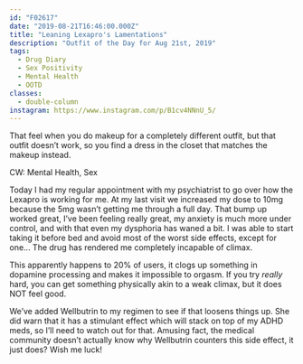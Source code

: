 ```yaml
---
id: "F02617"
date: "2019-08-21T16:46:00.000Z"
title: "Leaning Lexapro's Lamentations"
description: "Outfit of the Day for Aug 21st, 2019"
tags:
  - Drug Diary
  - Sex Positivity
  - Mental Health
  - OOTD
classes:
  - double-column
instagram: https://www.instagram.com/p/B1cv4NNnU_5/
---
```

That feel when you do makeup for a completely different outfit, but that outfit doesn’t work, so you find a dress in the closet that matches the makeup instead.

CW: Mental Health, Sex

Today I had my regular appointment with my psychiatrist to go over how the Lexapro is working for me. At my last visit we increased my dose to 10mg because the 5mg wasn’t getting me through a full day. That bump up worked great, I’ve been feeling really great, my anxiety is much more under control, and with that even my dysphoria has waned a bit. I was able to start taking it before bed and avoid most of the worst side effects, except for one... The drug has rendered me completely incapable of climax.

This apparently happens to 20% of users, it clogs up something in dopamine processing and makes it impossible to orgasm. If you try *really* hard, you can get something physically akin to a weak climax, but it does NOT feel good.

We’ve added Wellbutrin to my regimen to see if that loosens things up. She did warn that it has a stimulant effect which will stack on top of my ADHD meds, so I’ll need to watch out for that. Amusing fact, the medical community doesn’t actually know why Wellbutrin counters this side effect, it just does? Wish me luck!
